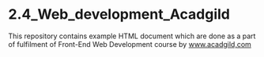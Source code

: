 # 2.4_Web_development_Acadgild
This repository contains example HTML document which are done as a part of fulfilment of Front-End Web Development course by www.acadgild,com
